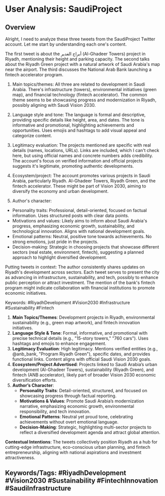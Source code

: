 # User Analysis: SaudiProject

## Overview

<think>
Alright, I need to analyze these three tweets from the SaudiProject Twitter account. Let me start by understanding each one's content. 

The first tweet is about the أبراج الغدير (Al-Ghadeer Towers) project in Riyadh, mentioning their height and parking capacity. The second talks about the Riyadh Green project with a natural artwork of Saudi Arabia's map near the airport. The third discusses the National Arab Bank launching a fintech accelerator program.

1. Main topics/themes: All three are related to development in Saudi Arabia. There's infrastructure (towers), environmental initiatives (green map), and financial technology (fintech accelerator). The common theme seems to be showcasing progress and modernization in Riyadh, possibly aligning with Saudi Vision 2030.

2. Language style and tone: The language is formal and descriptive, providing specific details like height, area, and dates. The tone is informative and promotional, highlighting achievements and opportunities. Uses emojis and hashtags to add visual appeal and categorize content.

3. Legitimacy evaluation: The projects mentioned are specific with real details (names, locations, URLs). Links are included, which I can't check here, but using official names and concrete numbers adds credibility. The account's focus on verified information and official projects suggests it's legitimate, promoting authentic developments.

4. Ecosystem/project: The account promotes various projects in Saudi Arabia, particularly Riyadh. Al-Ghadeer Towers, Riyadh Green, and the fintech accelerator. These might be part of Vision 2030, aiming to diversify the economy and urban development.

5. Author's character:
- Personality traits: Professional, detail-oriented, focused on factual information. Uses structured posts with clear data points.
- Motivations and values: Likely aims to inform about Saudi Arabia's progress, emphasizing economic growth, sustainability, and technological innovation. Aligns with national development goals.
- Emotional patterns: Neutral, positive tone towards achievements. No strong emotions, just pride in the projects.
- Decision-making: Strategic in choosing projects that showcase different sectors (real estate, environment, fintech), suggesting a planned approach to highlight diversified development.

Putting tweets in context: The author consistently shares updates on Riyadh's development across sectors. Each tweet serves to present the city as advancing in infrastructure, sustainability, and tech, possibly to enhance public perception or attract investment. The mention of the bank's fintech program might indicate collaboration with financial institutions to promote economic initiatives.

Keywords: #RiyadhDevelopment #Vision2030 #Infrastructure #Sustainability #Fintech
</think>

1. **Main Topics/Themes**: Development projects in Riyadh, environmental sustainability (e.g., green map artwork), and fintech innovation initiatives.  
2. **Language Style & Tone**: Formal, informative, and promotional with precise technical details (e.g., "15-story towers," "760 cars"). Uses hashtags and emojis to enhance engagement.  
3. **Legitimacy Evaluation**: High legitimacy. Mentions verified entities (e.g., @anb_bank, "Program Riyadh Green"), specific dates, and provides functional links. Content aligns with official Saudi Vision 2030 goals.  
4. **Ecosystem/Project Advertised**: Projects linked to Saudi Arabia’s urban development (Al-Ghadeer Towers), sustainability (Riyadh Green), and fintech (ANB accelerator), likely part of broader Vision 2030 economic diversification efforts.  
5. **Author’s Character**:  
   - **Personality Traits**: Detail-oriented, structured, and focused on showcasing progress through factual reporting.  
   - **Motivations & Values**: Promote Saudi Arabia’s modernization narrative, emphasizing economic growth, environmental responsibility, and tech innovation.  
   - **Emotional Patterns**: Neutral yet proud tone, celebrating achievements without overt emotional language.  
   - **Decision-Making**: Strategic, highlighting multi-sector projects to reflect a diversified development agenda and attract global attention.  

**Contextual Intentions**: The tweets collectively position Riyadh as a hub for cutting-edge infrastructure, eco-conscious urban planning, and fintech entrepreneurship, aligning with national aspirations and investment attractiveness.  

**Keywords/Tags**: #RiyadhDevelopment #Vision2030 #Sustainability #FintechInnovation #SaudiInfrastructure
---
